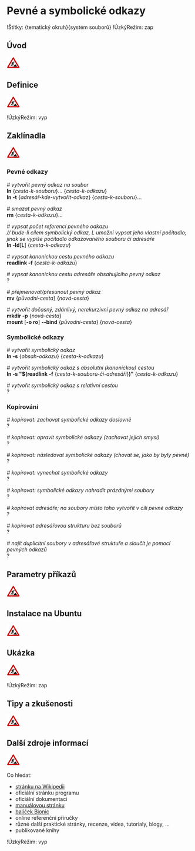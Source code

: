 <!--

Linux Kniha kouzel, kapitola Pevné a symbolické odkazy
Copyright (c) 2019 Singularis <singularis@volny.cz>

Toto dílo je dílem svobodné kultury; můžete ho šířit a modifikovat pod
podmínkami licence Creative Commons Attribution-ShareAlike 4.0 International
vydané neziskovou organizací Creative Commons. Text licence je přiložený
k tomuto projektu nebo ho můžete najít na webové adrese:

https://creativecommons.org/licenses/by-sa/4.0/

-->

# Pevné a symbolické odkazy

!Štítky: {tematický okruh}{systém souborů}
!ÚzkýRežim: zap

## Úvod
![ve výstavbě](../obrazky/ve-vystavbe.png)

## Definice
![ve výstavbě](../obrazky/ve-vystavbe.png)

!ÚzkýRežim: vyp

## Zaklínadla
![ve výstavbě](../obrazky/ve-vystavbe.png)

### Pevné odkazy

*# vytvořit pevný odkaz na soubor*<br>
**ln** {*cesta-k-souboru*}... {*cesta-k-odkazu*}<br>
**ln -t** {*adresář-kde-vytvořit-odkaz*} {*cesta-k-souboru*}...

*# smazat pevný odkaz*<br>
**rm** {*cesta-k-odkazu*}...

*# vypsat počet referencí pevného odkazu*<br>
*// bude-li cílem symbolický odkaz, L umožní vypsat jeho vlastní počítadlo; jinak se vypíše počítadlo odkazovaného souboru či adresáře*<br>
**ln -ld**[**L**] {*cesta-k-odkazu*}

*# vypsat kanonickou cestu pevného odkazu*<br>
**readlink -f** {*cesta-k-odkazu*}

*# vypsat kanonickou cestu adresáře obsahujícího pevný odkaz*<br>
?

*# přejmenovat/přesunout pevný odkaz*<br>
**mv** {*původní-cesta*} {*nová-cesta*}

*# vytvořit dočasný, zdánlivý, nerekurzivní pevný odkaz na adresář*<br>
**mkdir -p** {*nová-cesta*}<br>
**mount** [**-o ro**] **\-\-bind** {*původní-cesta*} {*nová-cesta*}

### Symbolické odkazy

*# vytvořit symbolický odkaz*<br>
**ln -s** {*obsah-odkazu*} {*cesta-k-odkazu*}

*# vytvořit symbolický odkaz s absolutní (kanonickou) cestou*<br>
**ln -s "$(readlink -f** {*cesta-k-souboru-či-adresáři*}**)"** {*cesta-k-odkazu*}

*# vytvořit symbolický odkaz s relativní cestou*<br>
?

### Kopírování

*# kopírovat: zachovat symbolické odkazy doslovně*<br>
?

*# kopírovat: opravit symbolické odkazy (zachovat jejich smysl)*<br>
?

*# kopírovat: následovat symbolické odkazy (chovat se, jako by byly pevné)*<br>
?

*# kopírovat: vynechat symbolické odkazy*<br>
?

*# kopírovat: symbolické odkazy nahradit prázdnými soubory*<br>
?

*# kopírovat adresáře; na soubory místo toho vytvořit v cíli pevné odkazy*<br>
?

*# kopírovat adresářovou strukturu bez souborů*<br>
?

*# najít duplicitní soubory v adresářové struktuře a sloučit je pomocí pevných odkazů*<br>
?

## Parametry příkazů
<!--
- Pokud zaklínadla nepředstavují kompletní příkazy, v této sekci musíte popsat, jak z nich kompletní příkazy sestavit.
- Jinak by zde měl být přehled nejužitečnějších parametrů používaných nástrojů.
-->
![ve výstavbě](../obrazky/ve-vystavbe.png)

## Instalace na Ubuntu
<!--
- Jako zaklínadlo bez titulku uveďte příkazy (popř. i akce) nutné k instalaci a zprovoznění všech nástrojů požadovaných kterýmkoliv zaklínadlem uvedeným v kapitole. Po provedení těchto činností musí být nástroje plně zkonfigurované a připravené k práci.
- Ve výčtu balíků k instalaci vycházejte z minimální instalace Ubuntu.
-->
![ve výstavbě](../obrazky/ve-vystavbe.png)

## Ukázka
<!--
- Tuto sekci ponechávat jen v kapitolách, kde dává smysl.
- Zdrojový kód, konfigurační soubor nebo interakce s programem, a to v úplnosti − ukázka musí být natolik úplná, aby ji v této podobě šlo spustit, ale současně natolik stručná, aby se vešla na jednu stranu A5.
- Snažte se v ukázce ilustrovat co nejvíc zaklínadel z této kapitoly.
-->
![ve výstavbě](../obrazky/ve-vystavbe.png)

!ÚzkýRežim: zap

## Tipy a zkušenosti
<!--
- Do odrážek uveďte konkrétní zkušenosti, které jste při práci s nástrojem získali; zejména případy, kdy vás chování programu překvapilo nebo očekáváte, že by mohlo překvapit začátečníky.
- Popište typické chyby nových uživatelů a jak se jim vyhnout.
- Buďte co nejstručnější; neodbíhejte k popisování čehokoliv vedlejšího, co je dost možné, že už čtenář zná.
-->
![ve výstavbě](../obrazky/ve-vystavbe.png)

## Další zdroje informací
<!--
- Uveďte, které informační zdroje jsou pro začátečníka nejlepší k získání rychlé a obsáhlé nápovědy. Typicky jsou to manuálové stránky, vestavěná nápověda programu nebo webové zdroje. Můžete uvést i přímé odkazy.
- V seznamu uveďte další webové zdroje, knihy apod.
- Pokud je vestavěná dokumentace programů (typicky v adresáři /usr/share/doc) užitečná, zmiňte ji také.
- Poznámka: Protože se tato sekce tiskne v úzkém režimu, zaklínadla smíte uvádět pouze bez titulku a bez poznámek pod čarou!
-->
![ve výstavbě](../obrazky/ve-vystavbe.png)

Co hledat:

* [stránku na Wikipedii](https://cs.wikipedia.org/wiki/Hlavn%C3%AD_strana)
* oficiální stránku programu
* oficiální dokumentaci
* [manuálovou stránku](http://manpages.ubuntu.com/)
* [balíček Bionic](https://packages.ubuntu.com/)
* online referenční příručky
* různé další praktické stránky, recenze, videa, tutorialy, blogy, ...
* publikované knihy

!ÚzkýRežim: vyp
